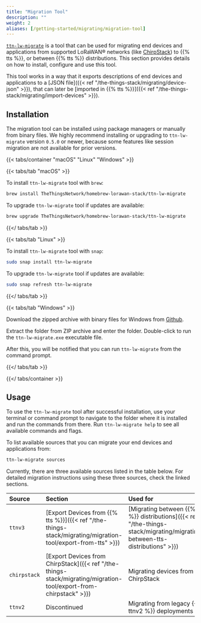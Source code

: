 ```yaml
---
title: "Migration Tool"
description: ""
weight: 2
aliases: [/getting-started/migrating/migration-tool]
---
```


[`ttn-lw-migrate`](https://github.com/TheThingsNetwork/lorawan-stack-migrate) is a tool that can be used for migrating end devices and applications from supported LoRaWAN® networks (like [ChirpStack](https://www.chirpstack.io/)) to {{% tts %}}, or between {{% tts %}} distributions. This section provides details on how to install, configure and use this tool.

<!--more-->

This tool works in a way that it exports descriptions of end devices and applications to a [JSON file]({{< ref "/the-things-stack/migrating/device-json" >}}), that can later be [imported in {{% tts %}}]({{< ref "/the-things-stack/migrating/import-devices" >}}).

## Installation

The migration tool can be installed using package managers or manually from binary files. We highly recommend installing or upgrading to `ttn-lw-migrate` version `0.5.0` or newer, because some features like session migration are not available for prior versions.

{{< tabs/container "macOS" "Linux" "Windows" >}}

{{< tabs/tab "macOS" >}}

To install `ttn-lw-migrate` tool with `brew`:

```bash
brew install TheThingsNetwork/homebrew-lorawan-stack/ttn-lw-migrate
```

To upgrade `ttn-lw-migrate` tool if updates are available:

```bash
brew upgrade TheThingsNetwork/homebrew-lorawan-stack/ttn-lw-migrate
```

{{</ tabs/tab >}}

{{< tabs/tab "Linux" >}}

To install `ttn-lw-migrate` tool with `snap`:

```bash
sudo snap install ttn-lw-migrate
```

To upgrade `ttn-lw-migrate` tool if updates are available:

```bash
sudo snap refresh ttn-lw-migrate
```

{{</ tabs/tab >}}

{{< tabs/tab "Windows" >}}

Download the zipped archive with binary files for Windows from [Github](https://github.com/TheThingsNetwork/lorawan-stack-migrate/releases).

Extract the folder from ZIP archive and enter the folder. Double-click to run the `ttn-lw-migrate.exe` executable file.

After this, you will be notified that you can run `ttn-lw-migrate` from the command prompt.

{{</ tabs/tab >}}

{{</ tabs/container >}}

## Usage

To use the `ttn-lw-migrate` tool after successful installation, use your terminal or command prompt to navigate to the folder where it is installed and run the commands from there. Run `ttn-lw-migrate help` to see all available commands and flags.

To list available sources that you can migrate your end devices and applications from:

```bash
ttn-lw-migrate sources
```

Currently, there are three available sources listed in the table below. For detailed migration instructions using these three sources, check the linked sections.

|   Source  |   Section |   Used for    |
| :----------- | :---------------------------------------------------------------------------------------------------------------------------------- | :------------------------ |
| `ttnv3`      | [Export Devices from {{% tts %}}]({{< ref "/the-things-stack/migrating/migration-tool/export-from-tts" >}}) | [Migrating between {{% tts %}} distributions]({{< ref "/the-things-stack/migrating/migrating-between-tts-distributions" >}})
| `chirpstack` | [Export Devices from ChirpStack]({{< ref "/the-things-stack/migrating/migration-tool/export-from-chirpstack" >}})            |  Migrating devices from ChirpStack
| `ttnv2`      | Discontinued | Migrating from legacy {{% ttnv2 %}} deployments
